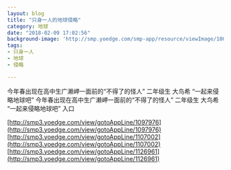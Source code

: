 ```yaml
---
layout: blog
title: "只身一人的地球侵略"
category: 地球
date: "2018-02-09 17:02:56"
background-image: 'http://smp.yoedge.com/smp-app/resource/viewImage/1002949appline.png'
tags:
- 只身一人
- 地球
- 侵略

---
```

今年春出现在高中生广濑岬一面前的“不得了的怪人” 二年级生 大鸟希 “一起来侵略地球吧”
今年春出现在高中生广濑岬一面前的“不得了的怪人” 二年级生 大鸟希 “一起来侵略地球吧”
入口

[http://smp3.yoedge.com/view/gotoAppLine/1097976](http://smp3.yoedge.com/view/gotoAppLine/1097976)
[http://smp3.yoedge.com/view/gotoAppLine/1107002](http://smp3.yoedge.com/view/gotoAppLine/1107002)
[http://smp3.yoedge.com/view/gotoAppLine/1126961](http://smp3.yoedge.com/view/gotoAppLine/1126961)

        

